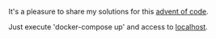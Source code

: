 It's a pleasure to share my solutions for this [advent of code](https://adventofcode.com/2022).

Just execute 'docker-compose up' and access to [localhost](http://localhost/).
